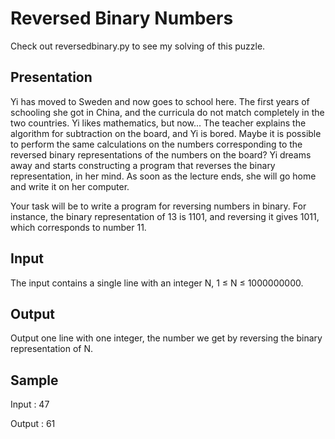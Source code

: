 Reversed Binary Numbers
=======================

Check out reversedbinary.py to see my solving of this puzzle.

Presentation
------------

Yi has moved to Sweden and now goes to school here. The first years of schooling she got in China, and the curricula do not match completely in the two countries. Yi likes mathematics, but now... The teacher explains the algorithm for subtraction on the board, and Yi is bored. Maybe it is possible to perform the same calculations on the numbers corresponding to the reversed binary representations of the numbers on the board? Yi dreams away and starts constructing a program that reverses the binary representation, in her mind. As soon as the lecture ends, she will go home and write it on her computer. 

Your task will be to write a program for reversing numbers in binary. For instance, the binary representation of 13 is 1101, and reversing it gives 1011, which corresponds to number 11.

Input
-----
The input contains a single line with an integer N, 1 ≤ N ≤ 1000000000.

Output
------
Output one line with one integer, the number we get by reversing the binary representation of N.

Sample
------
  Input :
    47
  
  Output :
    61


